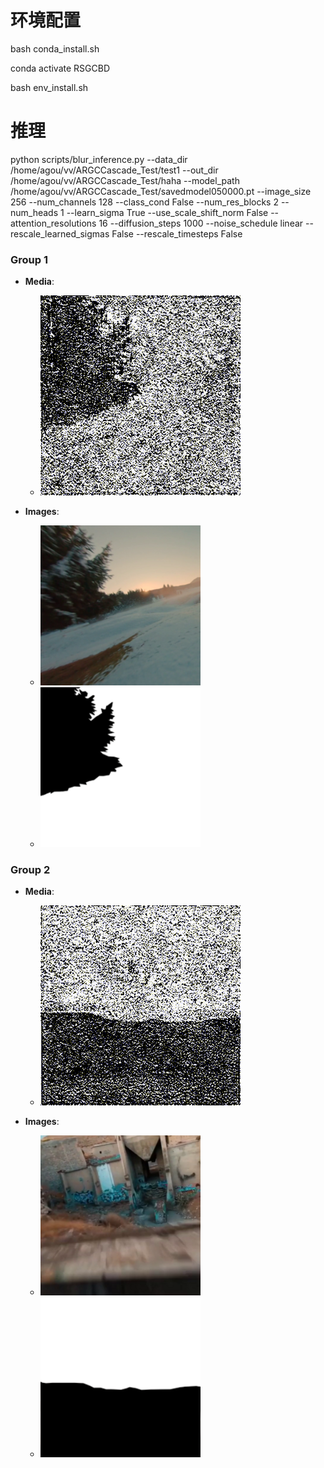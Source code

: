 # 环境配置
bash conda_install.sh

conda activate RSGCBD

bash env_install.sh

# 推理
python scripts/blur_inference.py --data_dir /home/agou/vv/ARGCCascade_Test/test1 --out_dir /home/agou/vv/ARGCCascade_Test/haha --model_path /home/agou/vv/ARGCCascade_Test/savedmodel050000.pt  --image_size 256 --num_channels 128 --class_cond False --num_res_blocks 2 --num_heads 1 --learn_sigma True --use_scale_shift_norm False --attention_resolutions 16 --diffusion_steps 1000 --noise_schedule linear --rescale_learned_sigmas False --rescale_timesteps False


### Group 1
- **Media**:
  - ![image](https://github.com/udrs/RSGCBD/blob/main/show/v1.gif)

- **Images**:
  - ![图片1](./show/图片1.png)
  - ![图片2](./show/图片2.png)

### Group 2
- **Media**:
  - ![image](https://github.com/udrs/RSGCBD/blob/main/show/v2.gif)

- **Images**:
  - ![图片9](./show/图片9.png)
  - ![图片10](./show/图片10.png)
